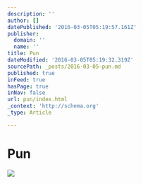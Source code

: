 ```yaml
---
description: ''
author: []
datePublished: '2016-03-05T05:19:57.161Z'
publisher:
  domain: ''
  name: ''
title: Pun
dateModified: '2016-03-05T05:19:32.319Z'
sourcePath: _posts/2016-03-05-pun.md
published: true
inFeed: true
hasPage: true
inNav: false
url: pun/index.html
_context: 'http://schema.org'
_type: Article

---
```

# Pun
![](https://the-grid-user-content.s3-us-west-2.amazonaws.com/08005981-75a4-47c8-b7b7-51aa27c97fa4.png)